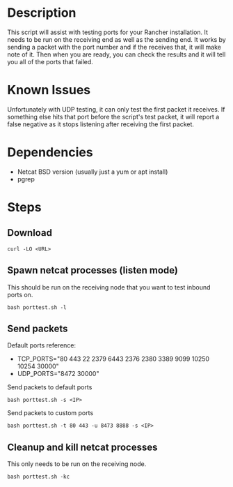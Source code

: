 # Description
This script will assist with testing ports for your Rancher installation.  It needs to be run on the receiving end as well as the sending end.  It works by sending a packet with the port number and if the receives that, it will make note of it.  Then when you are ready, you can check the results and it will tell you all of the ports that failed.

# Known Issues
Unfortunately with UDP testing, it can only test the first packet it receives.  If something else hits that port before the script's test packet, it will report a false negative as it stops listening after receiving the first packet.

# Dependencies
* Netcat BSD version (usually just a yum or apt install)
* pgrep

# Steps

## Download
```
curl -LO <URL>
```

## Spawn netcat processes (listen mode)
This should be run on the receiving node that you want to test inbound ports on.
```
bash porttest.sh -l
```

## Send packets
Default ports reference:
* TCP_PORTS="80 443 22 2379 6443 2376 2380 3389 9099 10250 10254 30000"
* UDP_PORTS="8472 30000"

Send packets to default ports
```
bash porttest.sh -s <IP>
```

Send packets to custom ports
```
bash porttest.sh -t 80 443 -u 8473 8888 -s <IP>
```

## Cleanup and kill netcat processes
This only needs to be run on the receiving node.
```
bash porttest.sh -kc
```
